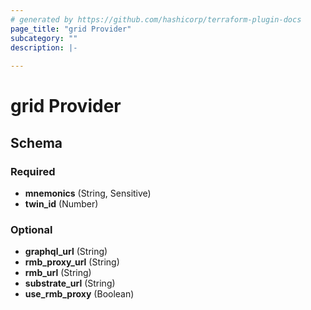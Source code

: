 ```yaml
---
# generated by https://github.com/hashicorp/terraform-plugin-docs
page_title: "grid Provider"
subcategory: ""
description: |-
  
---
```


# grid Provider





<!-- schema generated by tfplugindocs -->
## Schema

### Required

- **mnemonics** (String, Sensitive)
- **twin_id** (Number)

### Optional

- **graphql_url** (String)
- **rmb_proxy_url** (String)
- **rmb_url** (String)
- **substrate_url** (String)
- **use_rmb_proxy** (Boolean)
